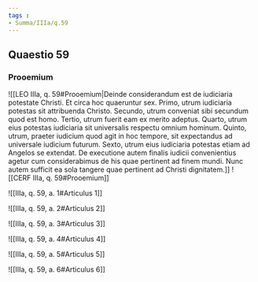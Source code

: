 ```yaml
---
tags : 
- Summa/IIIa/q.59
---
```


## Quaestio 59

### Prooemium

![[LEO IIIa, q. 59#Prooemium|Deinde considerandum est de iudiciaria potestate Christi. Et circa hoc quaeruntur sex. Primo, utrum iudiciaria potestas sit attribuenda Christo. Secundo, utrum conveniat sibi secundum quod est homo. Tertio, utrum fuerit eam ex merito adeptus. Quarto, utrum eius potestas iudiciaria sit universalis respectu omnium hominum. Quinto, utrum, praeter iudicium quod agit in hoc tempore, sit expectandus ad universale iudicium futurum. Sexto, utrum eius iudiciaria potestas etiam ad Angelos se extendat. De executione autem finalis iudicii convenientius agetur cum considerabimus de his quae pertinent ad finem mundi. Nunc autem sufficit ea sola tangere quae pertinent ad Christi dignitatem.]]
![[CERF IIIa, q. 59#Prooemium]]

![[IIIa, q. 59, a. 1#Articulus 1]]

![[IIIa, q. 59, a. 2#Articulus 2]]

![[IIIa, q. 59, a. 3#Articulus 3]]

![[IIIa, q. 59, a. 4#Articulus 4]]

![[IIIa, q. 59, a. 5#Articulus 5]]

![[IIIa, q. 59, a. 6#Articulus 6]]

